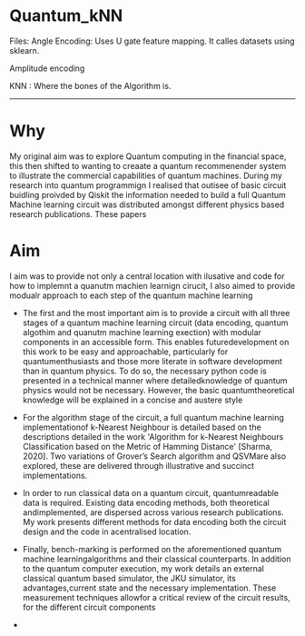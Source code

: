 # Quantum_kNN

Files:
Angle Encoding: Uses U gate feature mapping. It calles datasets using sklearn.

Amplitude encoding

KNN : Where the bones of the Algorithm  is.

----------------------------------------------------------------------------------------


# Why

My original aim was to explore Quantum computing in the financial space, this then shifted to wanting to creaate a quantum recommenender system to illustrate the commercial capabilities of quantum machines.
During my research into quantum programmign I realised that outisee of basic circuit buidling proivded by Qiskit the information needed to build a full Quantum Machine learning circuit was distributed amongst different physics based research publications. These papers 

# Aim

I aim was to provide not only a central location with ilusative and code for how to implemnt a quanutm machien learnign cirucit, I also aimed to provide modualr approach to each step of the quantum machine learning 

- The first and the most important aim is to provide a circuit with all three stages of a quantum machine learning circuit (data encoding, quantum algothim and quanutm machine learning exection) with modular components in an accessible form. This enables futuredevelopment on this work to be easy and approachable, particularly for quantumenthusiasts and those more literate in software development than in quantum physics. To do so, the necessary python code is presented in a technical manner where detailedknowledge of quantum physics would not be necessary. However, the basic quantumtheoretical knowledge will be explained in a concise and austere style

  
 - For the algorithm stage of the circuit, a full quantum machine learning implementationof k-Nearest Neighbour is detailed based on the descriptions detailed in the work 'Algorithm for k-Nearest Neighbours Classification based on the Metric of Hamming Distance' [Sharma, 2020]. Two variations of Grover’s Search algorithm and QSVMare also explored, these are delivered through illustrative and succinct implementations.
    
 -  In order to run classical data on a quantum circuit, quantumreadable data is required. Existing data encoding methods, both theoretical andimplemented, are dispersed across various research publications. My work presents different methods for data encoding both the circuit design and the code in acentralised location.
 
 -  Finally, bench-marking is performed on the aforementioned quantum machine learningalgorithms and their classical counterparts. In addition to the quantum computer execution, my  work details an external classical quantum based simulator, the JKU simulator, its advantages,current state and the necessary implementation. These measurement techniques allowfor a critical review of the circuit results, for the different circuit components
 
 -  
